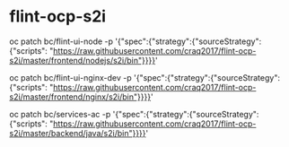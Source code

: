 # flint-ocp-s2i


oc patch bc/flint-ui-node -p '{"spec":{"strategy":{"sourceStrategy":{"scripts": "https://raw.githubusercontent.com/craq2017/flint-ocp-s2i/master/frontend/nodejs/s2i/bin"}}}}'

oc patch bc/flint-ui-nginx-dev -p '{"spec":{"strategy":{"sourceStrategy":{"scripts": "https://raw.githubusercontent.com/craq2017/flint-ocp-s2i/master/frontend/nginx/s2i/bin"}}}}'

oc patch bc/services-ac -p '{"spec":{"strategy":{"sourceStrategy":{"scripts": "https://raw.githubusercontent.com/craq2017/flint-ocp-s2i/master/backend/java/s2i/bin"}}}}'
